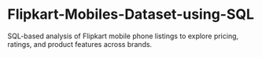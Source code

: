 # Flipkart-Mobiles-Dataset-using-SQL
SQL-based analysis of Flipkart mobile phone listings to explore pricing, ratings, and product features across brands.

